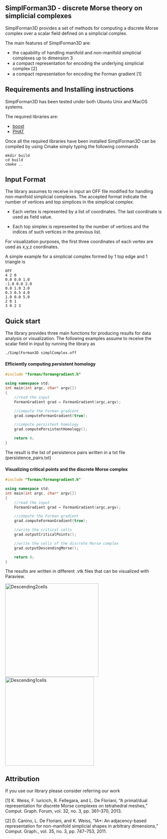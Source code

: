 ## SimplForman3D - discrete Morse theory on simplicial complexes

SimplForman3D provides a set of methods for computing a discrete Morse complex over a scalar field defined on a simplicial complex.

The main features of SimplForman3D are:
- the capability of handling manifold and non-manifold simplicial complexes up to dimension 3
- a compact representation for encoding the underlying simplicial complex [2]
- a compact representation for encoding the Forman gradient [1]


## Requirements and Installing instructions

SimplForman3D has been tested under both Ubuntu Unix and MacOS systems.

The required libraries are:
- [boost](https://www.boost.org)
- [PHAT](https://github.com/blazs/phat)

Once all the required libraries have been installed SimplForman3D can be compiled by using Cmake simply typing the following commands

```
mkdir build
cd build
cmake ..
```

## Input Format

The library assumes to receive in input an OFF file modified for handling non-manifold simplicial complexes. The accepted format indicate the number of vertices and top simplices in the simplicial complex.

- Each vertex is represented by a list of coordinates. The last coordinate is used as field value.

- Each top simplex is represented by the number of vertices and the indices of such vertices in the previous list.

For visualization purposes, the first three coordinates of each vertex are used as x,y,z coordinates.

A simple example for a simplicial complex formed by 1 top edge and 1 triangle is

```
OFF
4 2 0
0.0 0.0 1.0
-1.0 0.0 2.0
0.0 1.0 3.0
0.3 0.5 4.0
1.0 0.0 5.0
2 0 1
3 0 2 3
```

## Quick start

The library provides three main functions for producing results for data analysis or visualization. The following examples assume to receive the scalar field in input by running the library as

```
./SimplForman3D simplComplex.off
```

#### Efficiently computing persistent homology

```c++
#include "forman/formangradient.h"

using namespace std;
int main(int argc, char* argv[])
{
    //read the input
    FormanGradient grad = FormanGradient(argc,argv);

    //compute the Forman gradient
    grad.computeFormanGradient(true);

    //compute persistent homology
    grad.computePersistentHomology();

    return 0;
}
```
The result is the list of persistence pairs written in a txt file (persistence_pairs.txt)

#### Visualizing critical points and the discrete Morse complex

```c++
#include "forman/formangradient.h"

using namespace std;
int main(int argc, char* argv[])
{
    //read the input
    FormanGradient grad = FormanGradient(argc,argv);

    //compute the Forman gradient
    grad.computeFormanGradient(true);

    //write the critical cells
    grad.outputCriticalPoints();

    //write the cells of the discrete Morse complex
    grad.outputDescendingMorse();

    return 0;
}
```
The results are written in different .vtk files that can be visualized with Paraview.

<img src="https://imgur.com/ydMZ7Kl.png" alt="Descending2cells" width="300px"/>
<img src="https://imgur.com/CY60cSe.png" alt="Descending1cells" width="285px"/>

## Attribution

If you use our library please consider referring our work

[1] K. Weiss, F. Iuricich, R. Fellegara, and L. De Floriani, “A primal/dual representation for discrete Morse complexes on tetrahedral meshes,” Comput. Graph. Forum, vol. 32, no. 3, pp. 361–370, 2013.

[2] D. Canino, L. De Floriani, and K. Weiss, “IA*: An adjacency-based representation for non-manifold simplicial shapes in arbitrary dimensions,” Comput. Graph., vol. 35, no. 3, pp. 747–753, 2011.
